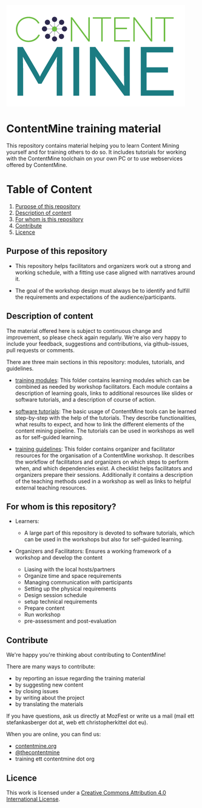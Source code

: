 ![ContentMine logo](https://github.com/ContentMine/assets/blob/master/png/Content_mine(small).png)


# ContentMine training material

This repository contains material helping you to learn Content Mining yourself and for training others to do so. It includes tutorials for working with the ContentMine toolchain on your own PC or to use webservices offered by ContentMine.


# Table of Content

1. [Purpose of this repository](#purpose-of-this-repository)
1. [Description of content](#description-of-content)
1. [For whom is this repository](#for-whom-is-this-repository)
1. [Contribute](#contribute)
1. [Licence](#licence)

## Purpose of this repository

* This repository helps facilitators and organizers work out a strong and working schedule, with a fitting use case aligned with narratives around it.

* The goal of the workshop design must always be to identify and fulfill the requirements and expectations of the audience/participants.

## Description of content

The material offered here is subject to continuous change and improvement, so please check again regularly. We're also very happy to include your feedback, suggestions and contributions, via github-issues, pull requests or comments.

There are three main sections in this repository: modules, tutorials, and guidelines.

* [training modules](training-modules): This folder contains learning modules which can be combined as needed by workshop facilitators.
Each module contains a description of learning goals, links to additional resources like slides or software tutorials, and a description of course of action.

* [software tutorials](software-tutorials): The basic usage of ContentMine tools can be learned step-by-step with the help of the tutorials. They describe functionalities, what results to expect, and how to link the different elements of the content mining pipeline. The tutorials can be used in workshops as well as for self-guided learning.

* [training guidelines](training-guidelines): This folder contains organizer and facilitator resources for the organisation of a ContentMine workshop. It describes the workflow of facilitators and organizers on which steps to perform when, and which dependencies exist. A checklist helps facilitators and organizers prepare their sessions. Additionally it contains a description of the teaching methods used in a workshop as well as links to helpful external teaching resources.


## For whom is this repository?

* Learners:
  * A large part of this repository is devoted to software tutorials, which can be used in the workshops but also for self-guided learning.

* Organizers and Facilitators: Ensures a working framework of a workshop and develop the content
  * Liasing with the local hosts/partners
  * Organize time and space requirements
  * Managing communication with participants
  * Setting up the physical requirements
  * Design session schedule
  * setup technical requirements
  * Prepare content 
  * Run workshop
  * pre-assessment and post-evaluation


## Contribute

We're happy you're thinking about contributing to ContentMine!

There are many ways to contribute:
- by reporting an issue regarding the training material
- by suggesting new content
- by closing issues
- by writing about the project
- by translating the materials

If you have questions, ask us directly at MozFest or write us a mail (mail ett stefankasberger dot at, web ett christopherkittel dot eu).

When you are online, you can find us:
- [contentmine.org](http://contentmine.org)
- [@thecontentmine](http://twitter.com/thecontentmine)
- training ett contentmine dot org

## Licence

This work is licensed under a [Creative Commons Attribution 4.0 International License](http://creativecommons.org/licenses/by/4.0/). 
